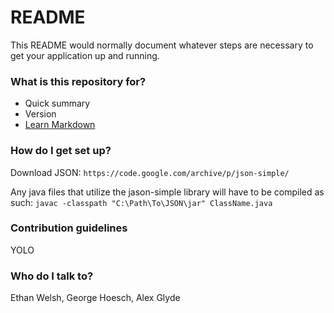 # README #

This README would normally document whatever steps are necessary to get your application up and running.

### What is this repository for? ###

* Quick summary
* Version
* [Learn Markdown](https://bitbucket.org/tutorials/markdowndemo)

### How do I get set up? ###

Download JSON:
```https://code.google.com/archive/p/json-simple/```

Any java files that utilize the jason-simple library will have to be compiled as such:
```javac -classpath "C:\Path\To\JSON\jar" ClassName.java```

### Contribution guidelines ###

YOLO

### Who do I talk to? ###

Ethan Welsh, George Hoesch, Alex Glyde